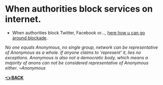 # When authorities block services on internet.
- When authorities block Twitter, Facebook or..., [here how u can go around blockade](Anti-Censorship.md).






_No one equals Anonymous, no single group, network can be representative of Anonymous as a whole. If anyone claims to 'represent' it, lies no exceptions. Anonymous is also not a democratic body, which means a majority of anons can not be considered representative of Anonymous either. ~Anonymous_

__[:point_left: BACK](../README.md)__
